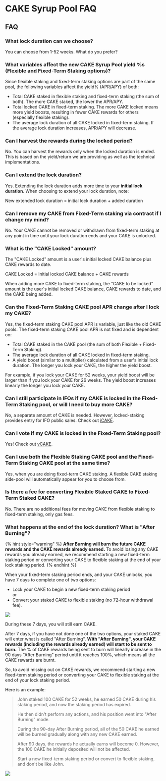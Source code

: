 # CAKE Syrup Pool FAQ

## FAQ

### What lock duration can we choose?

You can choose from 1-52 weeks. What do you prefer?

### What variables affect the new CAKE Syrup Pool yield %s (Flexible and Fixed-Term Staking options)?

Since flexible staking and fixed-term staking options are part of the same pool, the following variables affect the yield% (APR/APY) of both:

* Total CAKE staked in flexible staking and fixed-term staking (the sum of both). The more CAKE staked, the lower the APR/APY.
* Total locked CAKE in fixed-term staking. The more CAKE locked means more yield boosts, resulting in fewer CAKE rewards for others (especially flexible staking).
* The average lock duration of all CAKE locked in fixed-term staking. If the average lock duration increases, APR/APY will decrease.

### Can I harvest the rewards during the locked period?

No. You can harvest the rewards only when the locked duration is ended. This is based on the yield/return we are providing as well as the technical implementations.

### Can I extend the lock duration?

Yes. Extending the lock duration adds more time to your **initial lock duration**. When choosing to extend your lock duration, note:

New extended lock duration = initial lock duration + added duration

### Can I remove my CAKE from Fixed-Term staking via contract if I change my mind?

No. Your CAKE cannot be removed or withdrawn from fixed-term staking at any point in time until your lock duration ends and your CAKE is unlocked.

### What is the "CAKE Locked" amount?

The "CAKE Locked" amount is a user's initial locked CAKE balance plus CAKE rewards to date.&#x20;

CAKE Locked = Initial locked CAKE balance + CAKE rewards

When adding more CAKE to fixed-term staking, the "CAKE to be locked" amount is the user's initial locked CAKE balance, CAKE rewards to date, and the CAKE being added.

### Can the Fixed-Term Staking CAKE pool APR change after I lock my CAKE?

Yes, the fixed-term staking CAKE pool APR is variable, just like the old CAKE pools. The fixed-term staking CAKE pool APR is not fixed and is dependent on:

* Total CAKE staked in the CAKE pool (the sum of both Flexible + Fixed-Term Staking).
* The average lock duration of all CAKE locked in fixed-term staking.
* A yield boost (similar to a multiplier) calculated from a user's initial lock duration. The longer you lock your CAKE, the higher the yield boost.

For example, if you lock your CAKE for 52 weeks, your yield boost will be larger than if you lock your CAKE for 26 weeks. The yield boost increases linearly the longer you lock your CAKE.

### Can I still participate in IFOs if my CAKE is locked in the Fixed-Term Staking pool, or will I need to buy more CAKE?

No, a separate amount of CAKE is needed. However, locked-staking provides entry for IFO public sales. Check out [iCAKE](../../ifo-initial-farm-offering/icake.md).

### Can I vote if my CAKE is locked in the Fixed-Term Staking pool?

Yes! Check out [vCAKE](../../../governance-and-tokenomics/voting/vecake.md).

### Can I use both the Flexible Staking CAKE pool and the Fixed-Term Staking CAKE pool at the same time?

Yes, when you are doing fixed-term CAKE staking. A flexible CAKE staking side-pool will automatically appear for you to choose from.

### Is there a fee for converting Flexible Staked CAKE to Fixed-Term Staked CAKE?

No. There are no additional fees for moving CAKE from flexible staking to fixed-term staking, only gas fees.

### What happens at the end of the lock duration? What is "After Burning"?

{% hint style="warning" %}
**After Burning will burn the future CAKE rewards and the CAKE rewards already earned.** To avoid losing any CAKE rewards you already earned, we recommend starting a new fixed-term staking period or converting your CAKE to flexible staking at the end of your lock staking period.
{% endhint %}

When your fixed-term staking period ends, and your CAKE unlocks, you have 7 days to complete one of two options:

* Lock your CAKE to begin a new fixed-term staking period\
  or
* Convert your staked CAKE to flexible staking (no 72-hour withdrawal fee).

![](<../../../.gitbook/assets/Locked - lock ended - before after burning.png>)

During these 7 days, you will still earn CAKE.

After 7 days, if you have not done one of the two options, your staked CAKE will enter what is called "After Burning". **With "After Burning", your CAKE rewards (including the rewards already earned) will start to be sent to burn.** The % of CAKE rewards being sent to burn will linearly increase in the 90 days "After Burning" period until it reaches 100%, which means all the CAKE rewards are burnt.

So, to avoid missing out on CAKE rewards, we recommend starting a new fixed-term staking period or converting your CAKE to flexible staking at the end of your lock staking period.

Here is an example:

> John staked 100 CAKE for 52 weeks, he earned 50 CAKE during his staking period, and now the staking period has expired.&#x20;
>
> He then didn't perform any actions, and his position went into "After Burning" mode.
>
> During the 90-day After Burning period, all of the 50 CAKE he earned will be burned gradually along with any new CAKE earned.&#x20;
>
> After 90 days, the rewards he actually earns will become 0. However, the 100 CAKE he initially deposited will not be affected.
>
> Start a new fixed-term staking period or convert to flexible staking, and don't be like John.

![](<../../../.gitbook/assets/Locked - lock ended - after burning started.png>)
